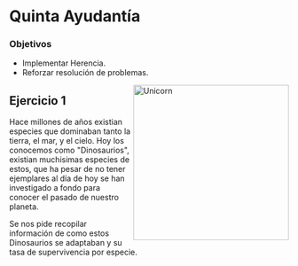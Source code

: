 # Quinta Ayudantía

### Objetivos

* Implementar Herencia.
* Reforzar resolución de problemas.

<img align="right" width=280px alt="Unicorn" src="https://media.tenor.com/V0OhYaTPcv8AAAAi/sleeping-wingman.gif" />

## Ejercicio 1

Hace millones de años existian especies que dominaban tanto la tierra, el mar, y el cielo. Hoy los conocemos como "Dinosaurios", existian muchisimas especies de estos, que ha pesar de no tener ejemplares al día de hoy se han investigado a fondo para conocer el pasado de nuestro planeta. 

Se nos pide recopilar información de como estos Dinosaurios se adaptaban y su tasa de supervivencia por especie.